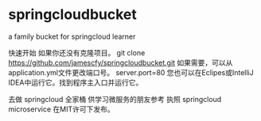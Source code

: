 # springcloudbucket
a family bucket for springcloud learner

快速开始
如果你还没有克隆项目。
git clone https://github.com/jamescfy/springcloudbucket.git
如果需要，可以从application.yml文件更改端口号。
server.port=80
您也可以在Eclipes或IntelliJ IDEA中运行它。找到程序主入口并运行它。

去做
springcloud 全家桶 供学习微服务的朋友参考
执照
springcloud microservice 在MIT许可下发布。
